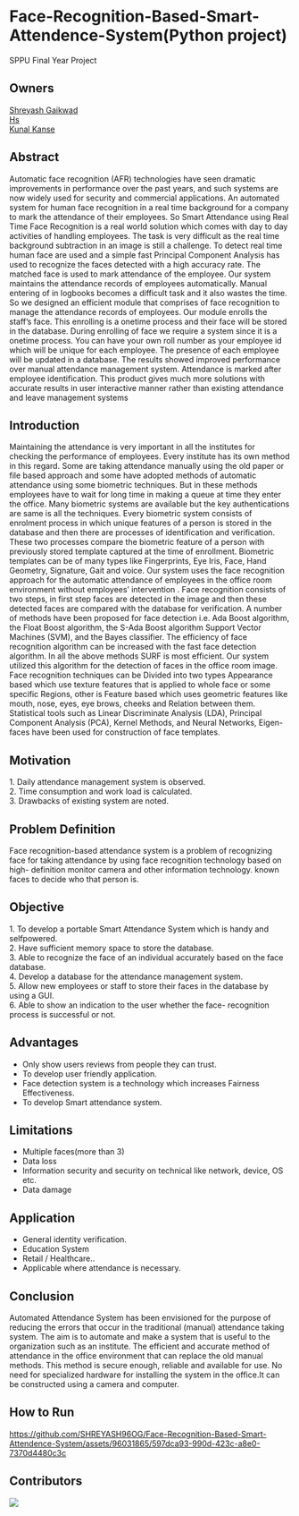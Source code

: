 <h1 align="cemter">Face-Recognition-Based-Smart-Attendence-System(Python project)</h1>
<div>
SPPU Final Year Project<br>
</div>

## Owners

[Shreyash Gaikwad](https://github.com/SHREYASH96OG) <br>
[Hs](https://github.com/HrutikSargar) <br>
[Kunal Kanse](https://github.com/kunalkanse) <br>

## Abstract
<p>Automatic face recognition (AFR) technologies have seen dramatic improvements in performance over the past years, and such systems are now widely used for
security and commercial applications. An automated system for human face recognition in a real time background for a company to mark the attendance of their
employees. So Smart Attendance using Real Time Face Recognition is a real world
solution which comes with day to day activities of handling employees. The
task is very difficult as the real time background subtraction in an image is still
a challenge. To detect real time human face are used and a simple fast Principal
Component Analysis has used to recognize the faces detected with a high accuracy
rate. The matched face is used to mark attendance of the employee. Our system
maintains the attendance records of employees automatically. Manual entering of
in logbooks becomes a difficult task and it also wastes the time. So we designed
an efficient module that comprises of face recognition to manage the attendance
records of employees. Our module enrolls the staff’s face. This enrolling is a onetime process and their face will be stored in the database. During enrolling of face
we require a system since it is a onetime process. You can have your own roll number
as your employee id which will be unique for each employee. The presence of each
employee will be updated in a database. The results showed improved performance
over manual attendance management system. Attendance is marked after employee
identification. This product gives much more solutions with accurate results in user
interactive manner rather than existing attendance and leave management systems</p>

## Introduction
<p>Maintaining the attendance is very important in all the institutes for checking the
performance of employees. Every institute has its own method in this regard. Some
are taking attendance manually using the old paper or file based approach and some
have adopted methods of automatic attendance using some biometric techniques.
But in these methods employees have to wait for long time in making a queue at time
they enter the office. Many biometric systems are available but the key authentications are same is all the techniques. Every biometric system consists of enrolment
process in which unique features of a person is stored in the database and then
there are processes of identification and verification. These two processes compare
the biometric feature of a person with previously stored template captured at the
time of enrollment. Biometric templates can be of many types like Fingerprints,
Eye Iris, Face, Hand Geometry, Signature, Gait and voice. Our system uses the
face recognition approach for the automatic attendance of employees in the office
room environment without employees’ intervention . Face recognition consists of
two steps, in first step faces are detected in the image and then these detected faces
are compared with the database for verification. A number of methods have been
proposed for face detection i.e. Ada Boost algorithm, the Float Boost algorithm,
the S-Ada Boost algorithm Support Vector Machines (SVM), and the Bayes classifier. The efficiency of face recognition algorithm can be increased with the fast
face detection algorithm. In all the above methods SURF is most efficient. Our
system utilized this algorithm for the detection of faces in the office room image.
Face recognition techniques can be Divided into two types Appearance based which
use texture features that is applied to whole face or some specific Regions, other
is Feature based which uses geometric features like mouth, nose, eyes, eye brows,
cheeks and Relation between them. Statistical tools such as Linear Discriminate
Analysis (LDA), Principal Component Analysis (PCA), Kernel Methods, and Neural Networks, Eigen-faces have been used for construction of face templates.</p>

## Motivation
<p>1. Daily attendance management system is observed.<br>
2. Time consumption and work load is calculated.<br>
3. Drawbacks of existing system are noted.</p>

## Problem Definition
<p>Face recognition-based attendance system is a problem of recognizing face for taking
attendance by using face recognition technology based on high- definition monitor
camera and other information technology. known faces to decide who that person
is.</p>

## Objective
<p>1. To develop a portable Smart Attendance System which is handy and selfpowered.<br>
2. Have sufficient memory space to store the database.<br>
3. Able to recognize the face of an individual accurately based on the face
database.<br>
4. Develop a database for the attendance management system.<br>
5. Allow new employees or staff to store their faces in the database by using a
GUI.<br>
6. Able to show an indication to the user whether the face- recognition process
is successful or not.</p>

## Advantages
<ul>
  <li>Only show users reviews from people they can trust.</li>
  <li>To develop user friendly application.</li>
  <li>Face detection system is a technology which increases Fairness Effectiveness.</li>
  <li>To develop Smart attendance system.</li>
</ul>

## Limitations
<ul>
  <li>Multiple faces(more than 3)</li>
  <li> Data loss</li>
  <li>Information security and security on technical like network, device, OS etc.</li>
  <li>Data damage</li>
</ul>

## Application
<ul>
  <li>General identity verification.</li>
  <li>Education System</li>
  <li>Retail / Healthcare..</li>
  <li>Applicable where attendance is necessary.</li>
</ul>


## Conclusion
<p>Automated Attendance System has been envisioned for the purpose of reducing
the errors that occur in the traditional (manual) attendance taking system. The
aim is to automate and make a system that is useful to the organization such as an
institute. The efficient and accurate method of attendance in the office environment
that can replace the old manual methods. This method is secure enough, reliable
and available for use. No need for specialized hardware for installing the system in
the office.It can be constructed using a camera and computer.</p>

## How to Run



https://github.com/SHREYASH96OG/Face-Recognition-Based-Smart-Attendence-System/assets/96031865/597dca93-990d-423c-a8e0-7370d4480c3c




## Contributors

<a href="https://github.com/kunalkanse/Face-Recognition-Based-Smart-Attendence-System/graphs/contributors">
  <img src="https://contrib.rocks/image?repo=kunalkanse/Face-Recognition-Based-Smart-Attendence-System" />
</a>


